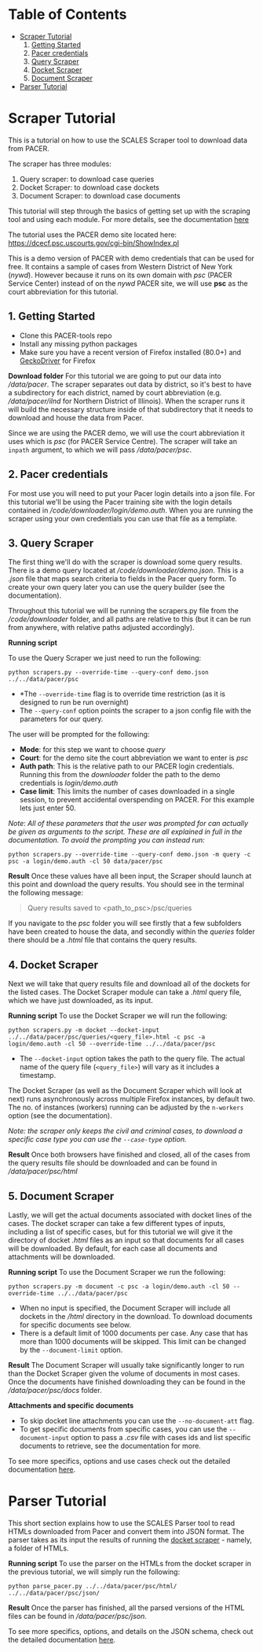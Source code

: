 # Table of Contents
* [Scraper Tutorial]('README.md/#scraper-tutorial')
    1) [Getting Started]('README.md/#1-getting-started')
    2) [Pacer credentials]('README.md/#2-pacer-credentials')
    3) [Query Scraper]('README.md/#3-query-scraper')
    4) [Docket Scraper]('README.md/#4-docket-scraper')
    5) [Document Scraper]('README.md/#5-document-scraper')
* [Parser Tutorial]('README.md/#parser-tutorial')

# Scraper Tutorial
This is a tutorial on how to use the SCALES Scraper tool to download data from PACER. 

The scraper has three modules:

 1. Query scraper: to download case queries
 2. Docket Scraper: to download case dockets
 3. Document Scraper: to download case documents

This tutorial will step through the basics of getting set up with the scraping tool and using each module. For more details, see the documentation [here](code/downloader/README.md)

The tutorial uses the PACER demo site located here: https://dcecf.psc.uscourts.gov/cgi-bin/ShowIndex.pl

This is a demo version of PACER with demo credentials that can be used for free. It contains a sample of cases from Western District of New York (*nywd*). However because it runs on its own domain with *psc* (PACER Service Center) instead of on the *nywd* PACER site, we will use **psc** as the court abbreviation for this tutorial.

## 1. Getting Started

 - Clone this PACER-tools repo
 - Install any missing python packages
 - Make sure you have a recent version of Firefox installed (80.0+) and [GeckoDriver](https://github.com/mozilla/geckodriver) for Firefox

**Download folder**
For this tutorial we are going to put our data into */data/pacer*. The scraper separates out data by district, so it's best to have a subdirectory for each district, named by court abbreviation (e.g. */data/pacer/ilnd* for Northern District of Illinois). When the scraper runs it will build the necessary structure inside of that subdirectory that it needs to download and house the data from Pacer.

Since we are using the PACER demo, we will use the court abbreviation it uses which is *psc* (for PACER Service Centre). The scraper will take an `inpath` argument, to which we will pass */data/pacer/psc*.

## 2. Pacer credentials
For most use you will need to put your Pacer login details into a json file. For this tutorial we'll be using the Pacer training site with the login details contained in */code/downloader/login/demo.auth*. When you are running the scraper using your own credentials you can use that file as a template.

## 3. Query Scraper
The first thing we'll do with the scraper is download some query results. There is a demo query located at */code/downloader/demo.json*. This is a *.json* file that maps search criteria to fields in the Pacer query form.
 To create your own query later you can use the query builder (see the documentation).

Throughout this tutorial we will be running the scrapers.py file from the */code/downloader* folder, and all paths are relative to this (but it can be run from anywhere, with relative paths adjusted accordingly).

**Running script**

To use the Query Scraper we just need to run the following:

    python scrapers.py --override-time --query-conf demo.json ../../data/pacer/psc

 - *The `--override-time` flag is to override time restriction (as it is designed to run be run overnight)
 - The `--query-conf` option points the scraper to a json config file with the parameters for our query.

The user will be prompted for the following:

 - **Mode**: for this step we want to choose *query*
 - **Court**: for the demo site the court abbreviation we want to enter is *psc*
 - **Auth path**: This is the relative path to our PACER login credentials. Running this from the *downloader* folder the path to the demo credentials is *login/demo.auth*
 - **Case limit**: This limits the number of cases downloaded in a single session, to prevent accidental overspending on PACER. For this example lets just enter 50.

*Note*:
*All of these parameters that the user was prompted for can actually be given as arguments to the script. These are all explained in full in the documentation. To avoid the prompting you can instead run:*

    python scrapers.py --override-time --query-conf demo.json -m query -c psc -a login/demo.auth -cl 50 data/pacer/psc


**Result**
Once these values have all been input, the Scraper should launch at this point and download the query results. You should see in the terminal the following message:
  
> Query results saved to <path_to_psc>/psc/queries 

If you navigate to the *psc* folder you will see firstly that a few subfolders have been created to house the data, and secondly within the *queries* folder there should be a *.html* file that contains the query results.


## 4. Docket Scraper
Next we will take that query results file and download all of the dockets for the listed cases. The Docket Scraper module can take a *.html* query file, which we have just downloaded, as its input.

**Running script**
To use the Docket Scraper we will run the following:

    python scrapers.py -m docket --docket-input ../../data/pacer/psc/queries/<query_file>.html -c psc -a login/demo.auth -cl 50 --override-time ../../data/pacer/psc

 - The `--docket-input` option takes the path to the query file. The actual name of the query file (`<query_file>`) will vary as it includes a timestamp.

The Docket Scraper (as well as the Document Scraper which will look at next) runs asynchronously across multiple Firefox instances, by default two. The no. of instances (workers) running can be adjusted by the `n-workers` option (see the documentation).

*Note: the scraper only keeps the civil and criminal cases, to download a specific case type you can use the ``--case-type`` option.*

**Result**
Once both browsers have finished and closed, all of the cases from the query results file should be downloaded and can be found in */data/pacer/psc/html*



## 5. Document Scraper
Lastly, we will get the actual documents associated with docket lines of the cases. The docket scraper can take a few different types of inputs, including a list of specific cases, but for this tutorial we will give it the directory of docket *.html* files as an input so that documents for all cases will be downloaded. By default, for each case all documents and attachments will be downloaded.

**Running script**
To use the Document Scraper we run the following:

    python scrapers.py -m document -c psc -a login/demo.auth -cl 50 --override-time ../../data/pacer/psc
    

 - When no input is specified, the Document Scraper will include all dockets in the */html* directory in the download. To download documents for specific documents see below.
 - There is a default limit of 1000 documents per case. Any case that has more than 1000 documents will be skipped. This limit can be changed by the  `--document-limit` option.

**Result**
The Document Scraper will usually take significantly longer to run than the Docket Scraper given the volume of documents in most cases. Once the documents have finished downloading they can be found in the */data/pacer/psc/docs* folder.
 

 **Attachments and specific documents**
 

 - To skip docket line attachments you can use the `--no-document-att` flag.
 - To get specific documents from specific cases, you can use the `--document-input` option to pass a *.csv* file with cases ids and list specific documents to retrieve, see the documentation for more.


To see more specifics, options and use cases check out the detailed documentation [here](code/downloader/README.md).

# Parser Tutorial

This short section explains how to use the SCALES Parser tool to read HTMLs downloaded from Pacer and convert them into JSON format. The parser takes as its input the results of running the [docket scraper](#README.md/4-docket-scraper) - namely, a folder of HTMLs.

**Running script**
To use the parser on the HTMLs from the docket scraper in the previous tutorial, we will simply run the following:

    python parse_pacer.py ../../data/pacer/psc/html/ ../../data/pacer/psc/json/

**Result**
Once the parser has finished, all the parsed versions of the HTML files can be found in */data/pacer/psc/json*.

To see more specifics, options, and details on the JSON schema, check out the detailed documentation [here](code/parsers/README.md).
